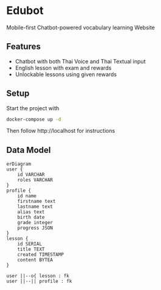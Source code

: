 # Edubot

Mobile-first Chatbot-powered vocabulary learning Website

## Features

- Chatbot with both Thai Voice and Thai Textual input
- English lesson with exam and rewards
- Unlockable lessons using given rewards

## Setup

Start the project with
```sh
docker-compose up -d
```
Then follow http://localhost for instructions

## Data Model

```mermaid
erDiagram
user {
	id VARCHAR
	roles VARCHAR
}
profile {
	id name
	firstname text
	lastname text
	alias text
	birth date
	grade integer
	progress JSON
}
lesson {
	id SERIAL
	title TEXT
	created TIMESTAMP
	content BYTEA
}

user ||--o{ lesson : fk
user ||--|| profile : fk
```
